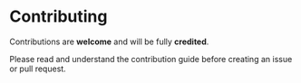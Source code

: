 # Contributing

Contributions are **welcome** and will be fully **credited**.

Please read and understand the contribution guide before creating an issue or pull request.
